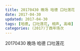 ```yaml
---
title: 20170430 晚场 哈德 口吐莲花
date: 2017-04-30
updated: 2017-04-30
tags: [哈德, 口吐莲花, 相声, 高峰] 
categories: (2017)丁酉年场次 
---
```

20170430 晚场 哈德 口吐莲花